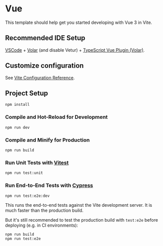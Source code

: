# Vue

This template should help get you started developing with Vue 3 in Vite.

## Recommended IDE Setup

[VSCode](https://code.visualstudio.com/) + [Volar](https://marketplace.visualstudio.com/items?itemName=Vue.volar) (and disable Vetur) + [TypeScript Vue Plugin (Volar)](https://marketplace.visualstudio.com/items?itemName=Vue.vscode-typescript-vue-plugin).

## Customize configuration

See [Vite Configuration Reference](https://vitejs.dev/config/).

## Project Setup

```
npm install
```

### Compile and Hot-Reload for Development

```
npm run dev
```

### Compile and Minify for Production

```
npm run build
```

### Run Unit Tests with [Vitest](https://vitest.dev/)

```
npm run test:unit
```

### Run End-to-End Tests with [Cypress](https://www.cypress.io/)

```
npm run test:e2e:dev
```

This runs the end-to-end tests against the Vite development server.
It is much faster than the production build.

But it's still recommended to test the production build with `test:e2e` before deploying (e.g. in CI environments):

```
npm run build
npm run test:e2e
```
